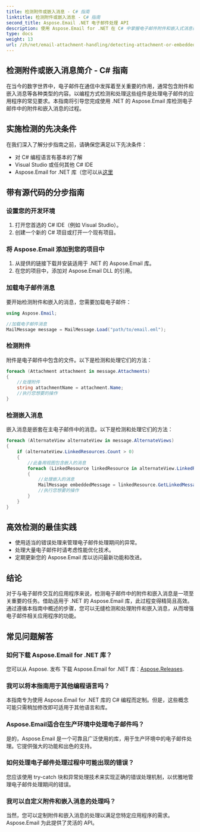```yaml
---
title: 检测附件或嵌入消息 - C# 指南
linktitle: 检测附件或嵌入消息 - C# 指南
second_title: Aspose.Email .NET 电子邮件处理 API
description: 使用 Aspose.Email for .NET 在 C# 中掌握电子邮件附件和嵌入式消息检测。通过我们的综合指南提升您的电子邮件处理能力。
type: docs
weight: 13
url: /zh/net/email-attachment-handling/detecting-attachment-or-embedded-message-csharp-guide/
---
```


## 检测附件或嵌入消息简介 - C# 指南

在当今的数字世界中，电子邮件在通信中发挥着至关重要的作用，通常包含附件和嵌入消息等各种类型的内容。以编程方式检测和处理这些组件是处理电子邮件的应用程序的常见要求。本指南将引导您完成使用 .NET 的 Aspose.Email 库检测电子邮件中的附件和嵌入消息的过程。

## 实施检测的先决条件

在我们深入了解分步指南之前，请确保您满足以下先决条件：

- 对 C# 编程语言有基本的了解
- Visual Studio 或任何其他 C# IDE
-  Aspose.Email for .NET 库（您可以从[这里](https://products.aspose.com/email/net）)

## 带有源代码的分步指南

### 设置您的开发环境

1. 打开您首选的 C# IDE（例如 Visual Studio）。
2. 创建一个新的 C# 项目或打开一个现有项目。

### 将 Aspose.Email 添加到您的项目中

1. 从提供的链接下载并安装适用于 .NET 的 Aspose.Email 库。
2. 在您的项目中，添加对 Aspose.Email DLL 的引用。

### 加载电子邮件消息

要开始检测附件和嵌入的消息，您需要加载电子邮件：

```csharp
using Aspose.Email;

//加载电子邮件消息
MailMessage message = MailMessage.Load("path/to/email.eml");
```

### 检测附件

附件是电子邮件中包含的文件。以下是检测和处理它们的方法：

```csharp
foreach (Attachment attachment in message.Attachments)
{
    //处理附件
    string attachmentName = attachment.Name;
    //执行您想要的操作
}
```

### 检测嵌入消息

嵌入消息是嵌套在主电子邮件中的消息。以下是检测和处理它们的方法：

```csharp
foreach (AlternateView alternateView in message.AlternateViews)
{
    if (alternateView.LinkedResources.Count > 0)
    {
        //此备用视图包含嵌入的消息
        foreach (LinkedResource linkedResource in alternateView.LinkedResources)
        {
            //处理嵌入的消息
            MailMessage embeddedMessage = linkedResource.GetLinkedMessage();
            //执行您想要的操作
        }
    }
}
```

## 高效检测的最佳实践

- 使用适当的错误处理来管理电子邮件处理期间的异常。
- 处理大量电子邮件时请考虑性能优化技术。
- 定期更新您的 Aspose.Email 库以访问最新功能和改进。

## 结论

对于与电子邮件交互的应用程序来说，检测电子邮件中的附件和嵌入消息是一项至关重要的任务。借助适用于 .NET 的 Aspose.Email 库，此过程变得精简且高效。通过遵循本指南中概述的步骤，您可以无缝检测和处理附件和嵌入消息，从而增强电子邮件相关应用程序的功能。

## 常见问题解答

### 如何下载 Aspose.Email for .NET 库？

您可以从 Aspose. 发布 下载 Aspose.Email for .NET 库：[Aspose.Releases](https://releases.aspose.com/email/net/).

### 我可以将本指南用于其他编程语言吗？

本指南专为使用 Aspose.Email for .NET 库的 C# 编程而定制。但是，这些概念可能只需稍加修改即可适用于其他语言和库。

### Aspose.Email适合在生产环境中处理电子邮件吗？

是的，Aspose.Email 是一个可靠且广泛使用的库，用于生产环境中的电子邮件处理。它提供强大的功能和出色的支持。

### 如何处理电子邮件处理过程中可能出现的错误？

您应该使用 try-catch 块和异常处理技术来实现正确的错误处理机制，以优雅地管理电子邮件处理期间的错误。

### 我可以自定义附件和嵌入消息的处理吗？

当然，您可以定制附件和嵌入消息的处理以满足您特定应用程序的需求。 Aspose.Email 为此提供了灵活的 API。
